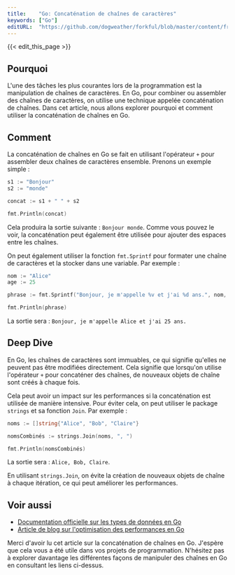 ```yaml
---
title:    "Go: Concaténation de chaînes de caractères"
keywords: ["Go"]
editURL:  "https://github.com/dogweather/forkful/blob/master/content/fr/go/concatenating-strings.md"
---
```


{{< edit_this_page >}}

## Pourquoi

L'une des tâches les plus courantes lors de la programmation est la manipulation de chaînes de caractères. En Go, pour combiner ou assembler des chaînes de caractères, on utilise une technique appelée concaténation de chaînes. Dans cet article, nous allons explorer pourquoi et comment utiliser la concaténation de chaînes en Go.

## Comment

La concaténation de chaînes en Go se fait en utilisant l'opérateur `+` pour assembler deux chaînes de caractères ensemble. Prenons un exemple simple :

```Go
s1 := "Bonjour"
s2 := "monde"

concat := s1 + " " + s2

fmt.Println(concat)
```

Cela produira la sortie suivante : `Bonjour monde`. Comme vous pouvez le voir, la concaténation peut également être utilisée pour ajouter des espaces entre les chaînes.

On peut également utiliser la fonction `fmt.Sprintf` pour formater une chaîne de caractères et la stocker dans une variable. Par exemple :

```Go
nom := "Alice"
age := 25

phrase := fmt.Sprintf("Bonjour, je m'appelle %v et j'ai %d ans.", nom, age)

fmt.Println(phrase)
```

La sortie sera : `Bonjour, je m'appelle Alice et j'ai 25 ans.`

## Deep Dive

En Go, les chaînes de caractères sont immuables, ce qui signifie qu'elles ne peuvent pas être modifiées directement. Cela signifie que lorsqu'on utilise l'opérateur `+` pour concaténer des chaînes, de nouveaux objets de chaîne sont créés à chaque fois.

Cela peut avoir un impact sur les performances si la concaténation est utilisée de manière intensive. Pour éviter cela, on peut utiliser le package `strings` et sa fonction `Join`. Par exemple :

```Go
noms := []string{"Alice", "Bob", "Claire"}

nomsCombinés := strings.Join(noms, ", ")

fmt.Println(nomsCombinés)
```

La sortie sera : `Alice, Bob, Claire`.

En utilisant `strings.Join`, on évite la création de nouveaux objets de chaîne à chaque itération, ce qui peut améliorer les performances.

## Voir aussi

- [Documentation officielle sur les types de données en Go](https://golang.org/ref/spec#Types)
- [Article de blog sur l'optimisation des performances en Go](https://blog.golang.org/strings)

Merci d'avoir lu cet article sur la concaténation de chaînes en Go. J'espère que cela vous a été utile dans vos projets de programmation. N'hésitez pas à explorer davantage les différentes façons de manipuler des chaînes en Go en consultant les liens ci-dessus.